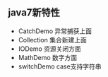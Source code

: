 ## java7新特性

* CatchDemo 异常捕获上面
* Collection 集合新建上面
* IODemo 资源关闭方面
* MathDemo 数字方面
* switchDemo case支持字符串